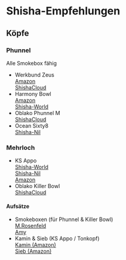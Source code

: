 # Shisha-Empfehlungen

## Köpfe
### Phunnel
Alle Smokebox fähig
- Werkbund Zeus<br/>
[Amazon](https://www.amazon.de/s?k=werkbund+zeus)<br/>
[ShishaCloud](https://www.shishacloud.de/search?sSearch=werkbund+zeus)
- Harmony Bowl<br/>
[Amazon](https://www.amazon.de/s?k=hookah+john+harmony+bowl)<br/>
[Shisha-World](https://www.shisha-world.com/#search:query=harmony+bowl)
- Oblako Phunnel M<br/>
[ShishaCloud](https://www.shishacloud.de/tabakkoepfe/oblako/phunnel-m/)
- Ocean Sixty8<br/>
[Shisha-Nil](https://www.shisha-nil.de/search?sSearch=ocean+sixty)<br/>
### Mehrloch
- KS Appo<br/>
[Shisha-World](https://www.shisha-world.com/#search:query=ks+appo)<br/>
[Shisha-Nil](https://www.shisha-nil.de/search?sSearch=ks-appo&p=1)<br/>
[Amazon](https://www.amazon.de/s?k=ks+appo+steinkopf+edition)
- Oblako Killer Bowl<br/>
[ShishaCloud](https://www.shishacloud.de/tabakkoepfe/oblako/killer-bowl/?p=1)<br/>
#### Aufsätze
- Smokeboxen (für Phunnel & Killer Bowl)<br/>
[M.Rosenfeld](https://www.amazon.de/dp/B07SZTTN3X/)<br/>
[Amy](https://www.amazon.de/dp/B07N8ZBLJ6)
- Kamin & Sieb (KS Appo / Tonkopf)<br/>
[Kamin (Amazon)](https://www.amazon.de/s?k=kamin+shisha+aladin)<br/>
[Sieb (Amazon)](https://www.amazon.de/s?k=shisha+sieb)
